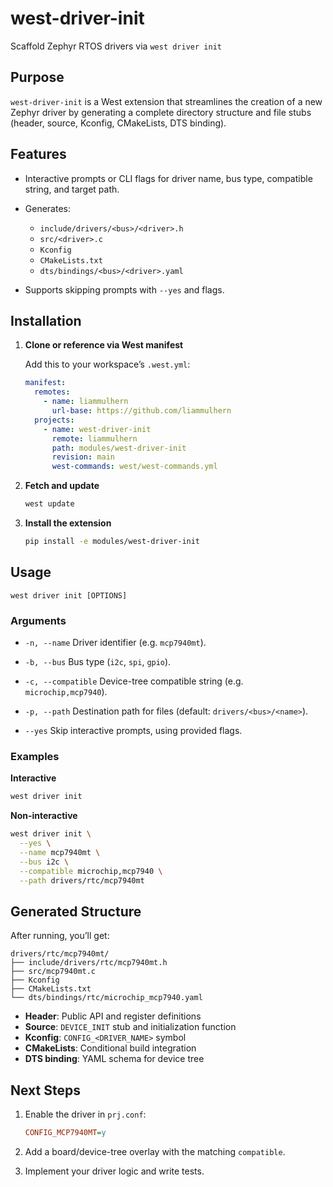 # west-driver-init

Scaffold Zephyr RTOS drivers via `west driver init`

## Purpose

`west-driver-init` is a West extension that streamlines the creation of a new Zephyr driver by generating a complete directory structure and file stubs (header, source, Kconfig, CMakeLists, DTS binding). 

## Features

* Interactive prompts or CLI flags for driver name, bus type, compatible string, and target path.
* Generates:

  * `include/drivers/<bus>/<driver>.h`
  * `src/<driver>.c`
  * `Kconfig`
  * `CMakeLists.txt`
  * `dts/bindings/<bus>/<driver>.yaml`
* Supports skipping prompts with `--yes` and flags.

## Installation

1. **Clone or reference via West manifest**

   Add this to your workspace’s `.west.yml`:

   ```yaml
   manifest:
     remotes:
       - name: liammulhern
         url-base: https://github.com/liammulhern
     projects:
       - name: west-driver-init
         remote: liammulhern
         path: modules/west-driver-init
         revision: main
         west-commands: west/west-commands.yml
   ```

2. **Fetch and update**

   ```bash
   west update
   ```

3. **Install the extension**

   ```bash
   pip install -e modules/west-driver-init
   ```

## Usage

```
west driver init [OPTIONS]
```

### Arguments

* `-n, --name`
  Driver identifier (e.g. `mcp7940mt`).

* `-b, --bus`
  Bus type (`i2c`, `spi`, `gpio`).

* `-c, --compatible`
  Device-tree compatible string (e.g. `microchip,mcp7940`).

* `-p, --path`
  Destination path for files (default: `drivers/<bus>/<name>`).

* `--yes`
  Skip interactive prompts, using provided flags.

### Examples

**Interactive**

```bash
west driver init
```

**Non-interactive**

```bash
west driver init \
  --yes \
  --name mcp7940mt \
  --bus i2c \
  --compatible microchip,mcp7940 \
  --path drivers/rtc/mcp7940mt
```

## Generated Structure

After running, you’ll get:

```
drivers/rtc/mcp7940mt/
├── include/drivers/rtc/mcp7940mt.h
├── src/mcp7940mt.c
├── Kconfig
├── CMakeLists.txt
└── dts/bindings/rtc/microchip_mcp7940.yaml
```

* **Header**: Public API and register definitions
* **Source**: `DEVICE_INIT` stub and initialization function
* **Kconfig**: `CONFIG_<DRIVER_NAME>` symbol
* **CMakeLists**: Conditional build integration
* **DTS binding**: YAML schema for device tree

## Next Steps

1. Enable the driver in `prj.conf`:

   ```ini
   CONFIG_MCP7940MT=y
   ```
2. Add a board/device-tree overlay with the matching `compatible`.
3. Implement your driver logic and write tests.

